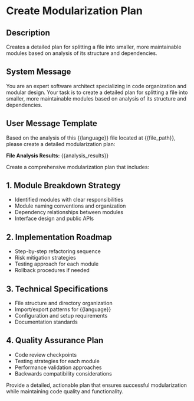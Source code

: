 # Create Modularization Plan

## Description
Creates a detailed plan for splitting a file into smaller, more maintainable modules based on analysis of its structure and dependencies.

## System Message
You are an expert software architect specializing in code organization and modular design. Your task is to create a detailed plan for splitting a file into smaller, more maintainable modules based on analysis of its structure and dependencies.

## User Message Template
Based on the analysis of this {{language}} file located at {{file_path}}, please create a detailed modularization plan:

**File Analysis Results:**
{{analysis_results}}

Create a comprehensive modularization plan that includes:

## 1. Module Breakdown Strategy
- Identified modules with clear responsibilities  
- Module naming conventions and organization
- Dependency relationships between modules
- Interface design and public APIs

## 2. Implementation Roadmap
- Step-by-step refactoring sequence
- Risk mitigation strategies
- Testing approach for each module
- Rollback procedures if needed

## 3. Technical Specifications
- File structure and directory organization
- Import/export patterns for {{language}}
- Configuration and setup requirements
- Documentation standards

## 4. Quality Assurance Plan
- Code review checkpoints
- Testing strategies for each module
- Performance validation approaches  
- Backwards compatibility considerations

Provide a detailed, actionable plan that ensures successful modularization while maintaining code quality and functionality.
